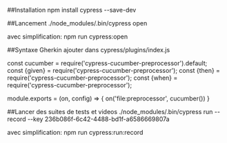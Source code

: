 ##Installation
npm install cypress --save-dev

##Lancement
./node_modules/.bin/cypress open

avec simplification: npm run cypress:open

##Syntaxe Gherkin
ajouter dans cypress/plugins/index.js

const cucumber = require('cypress-cucumber-preprocessor').default;
const {given} = require('cypress-cucumber-preprocessor'); 
const {then} = require('cypress-cucumber-preprocessor'); 
const {when} = require('cypress-cucumber-preprocessor');

module.exports = (on, config) => { on('file:preprocessor', cucumber()) }

##Lancer des suites de tests et videos
./node_modules/.bin/cypress run --record --key 236b086f-6c42-4488-bd1f-a6586669807a

avec simplification: npm run cypress:run:record
